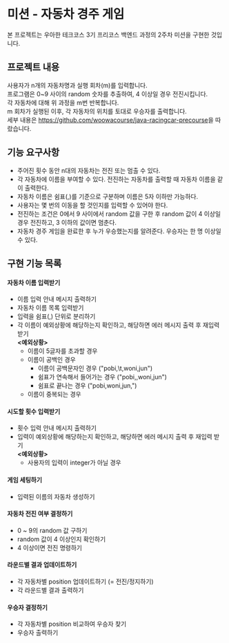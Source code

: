 # 미션 - 자동차 경주 게임
본 프로젝트는 우아한 테크코스 3기 프리코스 백엔드 과정의 2주차 미션을 구현한 것입니다.

## 프로젝트 내용
사용자가 n개의 자동차명과 실행 회차(m)를 입력합니다.   
프로그램은 0~9 사이의 random 숫자를 추출하여, 4 이상일 경우 전진시킵니다.   
각 자동차에 대해 위 과정을 m번 반복합니다.   
m 회차가 실행된 이후, 각 자동차의 위치를 토대로 우승자를 출력합니다.   
세부 내용은 <https://github.com/woowacourse/java-racingcar-precourse>을 따랐습니다.
    
## 기능 요구사항
- 주어진 횟수 동안 n대의 자동차는 전진 또는 멈출 수 있다.
- 각 자동차에 이름을 부여할 수 있다. 전진하는 자동차를 출력할 때 자동차 이름을 같이 출력한다.
- 자동차 이름은 쉼표(,)를 기준으로 구분하며 이름은 5자 이하만 가능하다.
- 사용자는 몇 번의 이동을 할 것인지를 입력할 수 있어야 한다.
- 전진하는 조건은 0에서 9 사이에서 random 값을 구한 후 random 값이 4 이상일 경우 전진하고, 3 이하의 값이면 멈춘다.
- 자동차 경주 게임을 완료한 후 누가 우승했는지를 알려준다. 우승자는 한 명 이상일 수 있다.

## 구현 기능 목록
#### 자동차 이름 입력받기
- 이름 입력 안내 메시지 출력하기
- 자동차 이름 목록 입력받기
- 입력을 쉼표(,) 단위로 분리하기
- 각 이름이 예외상황에 해당하는지 확인하고, 해당하면 에러 메시지 출력 후 재입력 받기   
**<예외상황>**
  - 이름이 5글자를 초과할 경우
  - 이름이 공백인 경우
    - 이름이 공백문자인 경우 ("pobi,\t,woni,jun")
    - 쉼표가 연속해서 들어가는 경우 ("pobi,,woni,jun")
    - 쉼표로 끝나는 경우 ("pobi,woni,jun,")
  - 이름이 중복되는 경우
#### 시도할 횟수 입력받기
- 횟수 입력 안내 메시지 출력하기   
- 입력이 예외상황에 해당하는지 확인하고, 해당하면 에러 메시지 출력 후 재입력 받기   
**<예외상황>**
  - 사용자의 입력이 integer가 아닐 경우
#### 게임 세팅하기
- 입력된 이름의 자동차 생성하기
#### 자동차 전진 여부 결정하기
- 0 ~ 9의 random 값 구하기
- random 값이 4 이상인지 확인하기
- 4 이상이면 전진 명령하기
#### 라운드별 결과 업데이트하기
- 각 자동차별 position 업데이트하기 (= 전진/정지하기)
- 각 라운드별 결과 출력하기
#### 우승자 결정하기
- 각 자동차별 position 비교하여 우승자 찾기
- 우승자 출력하기

